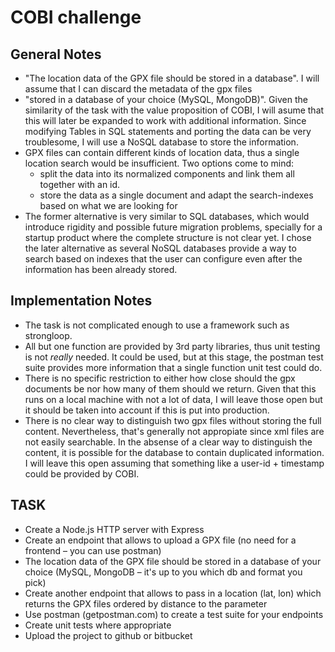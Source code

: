 # COBI challenge

## General Notes
- "The location data of the GPX file should be stored in a database". I will assume that I can discard the metadata of the gpx files
- "stored in a database of your choice (MySQL, MongoDB)". Given the similarity of the task with the value proposition of COBI, I will asume that this will later be expanded to work with additional information. Since modifying Tables in SQL statements and porting the data can be very troublesome, I will use a NoSQL database to store the information.
- GPX files can contain different kinds of location data, thus a single location search would be insufficient. Two options come to mind:
  - split the data into its normalized components and link them all together with an id.
  - store the data as a single document and adapt the search-indexes based on what we are looking for
- The former alternative is very similar to SQL databases, which would introduce rigidity and possible future migration problems, specially for a startup product where the complete structure is not clear yet. I chose the later alternative as several NoSQL databases provide a way to search based on indexes that the user can configure even after the information has been already stored.

## Implementation Notes
- The task is not complicated enough to use a framework such as strongloop.
- All but one function are provided by 3rd party libraries, thus unit testing is not *really* needed. It could be used, but at this stage, the postman test suite provides more information that a single function unit test could do.
- There is no specific restriction to either how close should the gpx documents be nor how many of them should we return. Given that this runs on a local machine with not a lot of data, I will leave those open but it should be taken into account if this is put into production.
- There is no clear way to distinguish two gpx files without storing the full content. Nevertheless, that's generally not appropiate since xml files are not easily searchable. In the absense of a clear way to distinguish the content, it is possible for the database to contain duplicated information. I will leave this open assuming that something like a user-id + timestamp could be provided by COBI.

## TASK
- Create a Node.js HTTP server with Express
- Create an endpoint that allows to upload a GPX file (no need for a frontend – you can use postman)
- The location data of the GPX file should be stored in a database of your choice (MySQL, MongoDB – it's up to you which db and format you pick)
- Create another endpoint that allows to pass in a location (lat, lon) which returns the GPX files ordered by distance to the parameter
- Use postman (getpostman.com) to create a test suite for your endpoints
- Create unit tests where appropriate
- Upload the project to github or bitbucket
